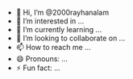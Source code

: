 - 👋 Hi, I’m @2000rayhanalam
- 👀 I’m interested in ...
- 🌱 I’m currently learning ...
- 💞️ I’m looking to collaborate on ...
- 📫 How to reach me ...
- 😄 Pronouns: ...
- ⚡ Fun fact: ...

<!---
2000rayhanalam/2000rayhanalam is a ✨ special ✨ repository because its `README.md` (this file) appears on your GitHub profile.
You can click the Preview link to take a look at your changes.
--->
